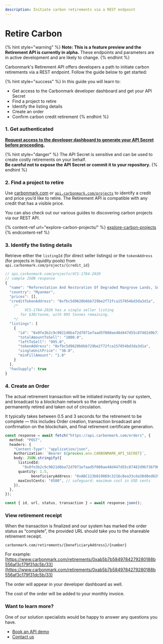 ```yaml
---
description: Initiate carbon retirements via a REST endpoint
---
```


# Retire Carbon

{% hint style="warning" %}
**Note: This is a feature preview and the Retirement API is currently in alpha.** These endpoints and parameters are in active development and are likely to change.
{% endhint %}

Carbonmark's Retirement API offers developers a path to initiate carbon retirements via a REST endpoint. Follow the guide below to get started:

{% hint style="success" %}
In this guide you will learn to:

* Get access to the Carbonmark developer dashboard and get your API Secret
* Find a project to retire
* Identify the listing details
* Create an order
* Confirm carbon credit retirement
{% endhint %}

### 1. Get authenticated

[**Request access to the developer dashboard to generate your API Secret before proceeding.**](https://share-eu1.hsforms.com/1\_VneTUObQZmJm4kNcRuEoQg3axk)

{% hint style="danger" %}
The API Secret is sensitive and can be used to create costly retirements on your behalf. \
**Be careful not to expose the API Secret or commit it to your repository.**
{% endhint %}

### 2. Find a project to retire

Use [carbonmark.com](http://carbonmark.com) or [`api.carbonmark.com/projects`](https://api.carbonmark.com/#/paths/projects/get) to identify a credit and price you’d like to retire. The Retirement API is compatible with any credit that has a visible price.

You can also check out our various guides to discovering carbon projects via our REST API.

{% content-ref url="explore-carbon-projects/" %}
[explore-carbon-projects](explore-carbon-projects/)
{% endcontent-ref %}

### 3. Identify the listing details

Retrieve either the `listingId` (for direct seller listings) or the `tokenAddress` (for projects in liquidity pools) from `api.carbonmark.com/projects/{credit_id}`

```typescript
// api.carbonmark.com/projects/VCS-1764-2020
// sample JSON response
{
  "name": "Reforestation And Restoration Of Degraded Mangrove Lands, Sustainable Livelihood And Community Development In Myanmar",
  "country": "Myanmar",
  "prices": [],
  "creditTokenAddress": "0xfbc5d9620b6bb729be2f72fca157054bd3da3d1a",
	/*
		 VCS-1764-2020 has a single seller listing
	   for $30/tonne, with 995 tonnes remaining.
	*/
  "listings": [
    {
      "id": "0x0fe3b2c9c9021d6ba72d7071efaad5f080ae48d447d55c87482d9b736790562a",
      "totalAmountToSell": "1000.0",
      "leftToSell": "995.0",
      "tokenAddress": "0xfbc5d9620b6bb729be2f72fca157054bd3da3d1a",
      "singleUnitPrice": "30.0",
      "minFillAmount": "1.0"
    }
  ],
  "hasSupply": true
}
```

### 4. Create an Order

The actual retirement transaction will be initiated instantly by our system, and broadcast to a blockchain network so the underlying credit is permanently retired and taken out of circulation.

It typically takes between 0.5 and 3 seconds for the retirement to be complete — this includes Order creation, transaction broadcast and confirmation on the blockchain, and final retirement certificate generation.

```typescript
const response = await fetch("https://api.carbonmark.com/orders", {
  method: "POST",
  headers: {
    "Content-Type": "application/json",
    Authorization: `Bearer ${process.env.CARBONMARK_API_SECRET}`,
    body: JSON.stringify({
      listindId:
        "0x0fe3b2c9c9021d6ba72d7071efaad5f080ae48d447d55c87482d9b736790562a",
      quantity: 1.5,
			beneficiaryAddress: "0xABC123b819869c3216c8ea33cda38d8ed829e9f1", // optional
      maxCostCents: "4500", // safeguard: maximum cost in USD cents
    }),
  },
});

const { id, url, status, transaction } = await response.json();
```

### View retirement receipt

When the transaction is finalized and our system has marked the order status as “complete”, the provided URL should take you to the shareable retirement receipt.

`carbonmark.com/retirements/{beneficiaryAddress}/{number}`

For example: [https://www.carbonmark.com/retirements/0xab5b7b5849784279280188b556af3c179f31dc5b/33](https://www.carbonmark.com/retirements/0xab5b7b5849784279280188b556af3c179f31dc5b/33)

The order will appear in your developer dashboard as well.

The cost of the order will be added to your monthly invoice.

### Want to learn more?

One of our solution specialists would be happy to answer any questions you have.

* [Book an API demo](https://meetings-eu1.hubspot.com/meetings/liamellul/api-demo)
* [Contact us](https://share-eu1.hsforms.com/1\_VneTUObQZmJm4kNcRuEoQg3axk)
